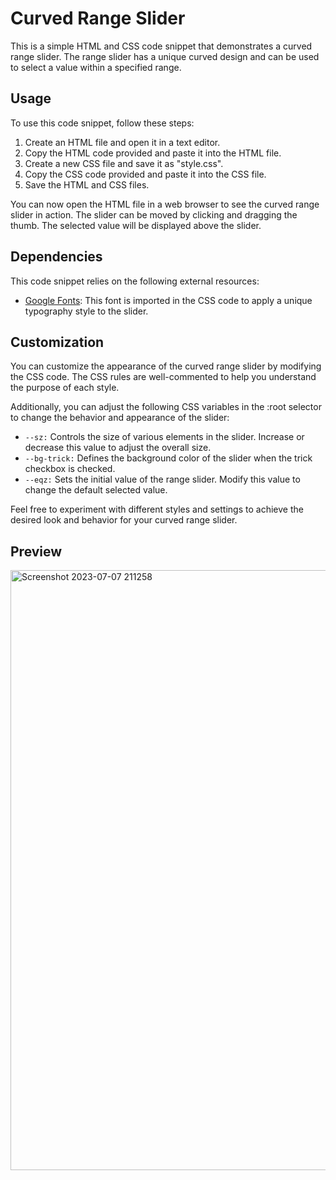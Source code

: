 # Curved Range Slider
This is a simple HTML and CSS code snippet that demonstrates a curved range slider. The range slider has a unique curved design and can be used to select a value within a specified range.

## Usage
To use this code snippet, follow these steps:

1. Create an HTML file and open it in a text editor.
2. Copy the HTML code provided and paste it into the HTML file.
3. Create a new CSS file and save it as "style.css".
4. Copy the CSS code provided and paste it into the CSS file.
5. Save the HTML and CSS files.
   
You can now open the HTML file in a web browser to see the curved range slider in action. The slider can be moved by clicking and dragging the thumb. The selected value will be displayed above the slider.

## Dependencies
This code snippet relies on the following external resources:

* [Google Fonts](https://fonts.googleapis.com/css2?family=Gochi+Hand&display=swap): This font is imported in the CSS code to apply a unique typography style to the slider.
  
## Customization
You can customize the appearance of the curved range slider by modifying the CSS code. The CSS rules are well-commented to help you understand the purpose of each style.

Additionally, you can adjust the following CSS variables in the :root selector to change the behavior and appearance of the slider:

* `--sz:` Controls the size of various elements in the slider. Increase or decrease this value to adjust the overall size.
* `--bg-trick:` Defines the background color of the slider when the trick checkbox is checked.
* `--eqz:` Sets the initial value of the range slider. Modify this value to change the default selected value.
  
Feel free to experiment with different styles and settings to achieve the desired look and behavior for your curved range slider.

## Preview
<img width="960" alt="Screenshot 2023-07-07 211258" src="https://github.com/Aarzoo75/Cyrved-Range-Slider/assets/59678435/0070b461-dc46-4a2f-9fb5-16b9c378bb5d">

